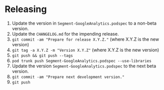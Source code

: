 Releasing
=========

 1. Update the version in `Segment-GoogleAnalytics.podspec` to a non-beta version.
 2. Update the `CHANGELOG.md` for the impending release.
 3. `git commit -am "Prepare for release X.Y.Z."` (where X.Y.Z is the new version)
 4. `git tag -a X.Y.Z -m "Version X.Y.Z"` (where X.Y.Z is the new version)
 5. `git push && git push --tags`
 6. `pod trunk push Segment-GoogleAnalytics.podspec --use-libraries`
 7. Update the version `Segment-GoogleAnalytics.podspec` to the next beta version.
 8. `git commit -am "Prepare next development version."`
 9. `git push`
